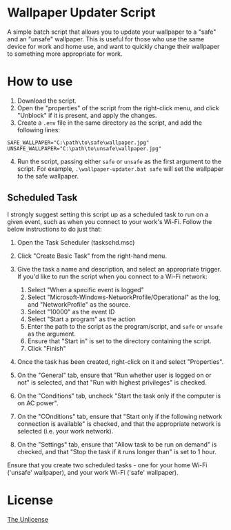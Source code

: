 # Wallpaper Updater Script
A simple batch script that allows you to update your wallpaper to a "safe" and an "unsafe" wallpaper. This is useful for those who use the same device for work and home use, and want to quickly change their wallpaper to something more appropriate for work.

# How to use
1. Download the script.
2. Open the "properties" of the script from the right-click menu, and click "Unblock" if it is present, and apply the changes.
3. Create a `.env` file in the same directory as the script, and add the following lines:
```
SAFE_WALLPAPER="C:\path\to\safe\wallpaper.jpg"
UNSAFE_WALLPAPER="C:\path\to\unsafe\wallpaper.jpg"
```
4. Run the script, passing either `safe` or `unsafe` as the first argument to the script. For example, `.\wallpaper-updater.bat safe` will set the wallpaper to the safe wallpaper.

## Scheduled Task
I strongly suggest setting this script up as a scheduled task to run on a given event, such as when you connect to your work's Wi-Fi. Follow the below instructions to do just that:
1. Open the Task Scheduler (taskschd.msc)
2. Click "Create Basic Task" from the right-hand menu.
3. Give the task a name and description, and select an appropriate trigger. If you'd like to run the script when you connect to a Wi-Fi network:
    1. Select "When a specific event is logged" 
    2. Select "Microsoft-Windows-NetworkProfile/Operational" as the log, and "NetworkProfile" as the source. 
    3. Select "10000" as the event ID
    4. Select "Start a program" as the action
    5. Enter the path to the script as the program/script, and `safe` or `unsafe` as the argument.
    6. Ensure that "Start in" is set to the directory containing the script.
    7. Click "Finish"

4. Once the task has been created, right-click on it and select "Properties".
5. On the "General" tab, ensure that "Run whether user is logged on or not" is selected, and that "Run with highest privileges" is checked.
6. On the "Conditions" tab, uncheck "Start the task only if the computer is on AC power".
7. On the "COnditions" tab, ensure that "Start only if the following network connection is available" is checked, and that the appropriate network is selected (i.e. your work network).
8. On the "Settings" tab, ensure that "Allow task to be run on demand" is checked, and that "Stop the task if it runs longer than" is set to 1 hour.

Ensure that you create two scheduled tasks - one for your home Wi-Fi ('unsafe' wallpaper), and your work Wi-Fi ('safe' wallpaper).

# License
[The Unlicense](https://unlicense.org/)